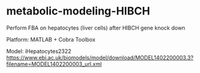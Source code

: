 # metabolic-modeling-HIBCH
Perform FBA on hepatocytes (liver cells) after HIBCH gene knock down

Platform: MATLAB + Cobra Toolbox

Model: iHepatocytes2322 https://www.ebi.ac.uk/biomodels/model/download/MODEL1402200003.3?filename=MODEL1402200003_url.xml
